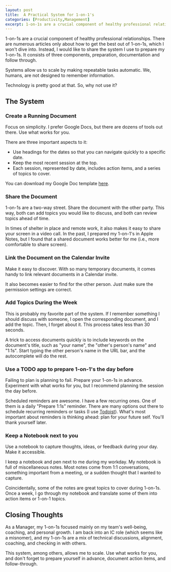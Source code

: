 ```yaml
---
layout: post
title:  A Practical System for 1-on-1's
categories: [Productivity,Management]
excerpt: 1-on-1s are a crucial component of healthy professional relationships. There are numerous articles only about how to get the best out of 1-on-1s, which I won't dive into. Instead, I would like to share the system I use to prepare my 1-on-1s. It consists of three components, preparation, documentation and follow through.
---
```


1-on-1s are a crucial component of healthy professional relationships. There are numerous articles only about how to get the best out of 1-on-1s, which I won't dive into. Instead, I would like to share the system I use to prepare my 1-on-1s. It consists of three components, preparation, documentation and follow through.

Systems allow us to scale by making repeatable tasks automatic.
We, humans, are not designed to remember information.

Technology is pretty good at that. So, why not use it?

## The System

### Create a Running Document
Focus on simplicity. I prefer Google Docs, but there are dozens of tools out there. Use what works for you.

There are three important aspects to it:
* Use headings for the dates so that you can navigate quickly to a specific date.
* Keep the most recent session at the top.
* Each session, represented by date, includes action items, and a series of topics to cover.

You can download my Google Doc template [here](https://docs.google.com/document/d/16jqtekvrpprYeNAWw7NQl1BnEYxIJ3C-mfgGV6z6iCY/edit?usp=sharing).

### Share the Document
1-on-1s are a two-way street. Share the document with the other party. This way, both can add topics you would like to discuss, and both can review topics ahead of time.

In times of shelter in place and remote work, it also makes it easy to share your screen in a video call. In the past, I prepared my 1-on-1's in Apple Notes, but I found that a shared document works better for me (i.e., more comfortable to share screen).

### Link the Document on the Calendar Invite
Make it easy to discover. With so many temporary documents, it comes handy to link relevant documents in a Calendar invite.

It also becomes easier to find for the other person. Just make sure the permission settings are correct.

### Add Topics During the Week
This is probably my favorite part of the system. If I remember something I should discuss with someone, I open the corresponding document, and I add the topic. Then, I forget about it. This process takes less than 30 seconds.

A trick to access documents quickly is to include keywords on the document's title, such as "your name", the "other's person's name" and "1:1s". Start typing the other person's name in the URL bar, and the autocomplete will do the rest.

### Use a TODO app to prepare 1-on-1's the day before
Failing to plan is planning to fail. Prepare your 1-on-1s in advance. Experiment with what works for you, but I recommend planning the session the day before.

Scheduled reminders are awesome. I have a few recurring ones. One of them is a daily "Prepare 1:1s" reminder. There are many options out there to schedule recurring reminders or tasks (I use [Todoist](https://todoist.com/)). What's most important about reminders is thinking ahead: plan for your future self. You'll thank yourself later.

### Keep a Notebook next to you
Use a notebook to capture thoughts, ideas, or feedback during your day. Make it accessible.

I keep a notebook and pen next to me during my workday. My notebook is full of miscellaneous notes. Most notes come from 1:1 conversations, something important from a meeting, or a sudden thought that I wanted to capture.

Coincidentally, some of the notes are great topics to cover during 1-on-1s. Once a week, I go through my notebook and translate some of them into action items or 1-on-1 topics.

## Closing Thoughts
As a Manager, my 1-on-1s focused mainly on my team's well-being, coaching, and personal growth. I am back into an IC role (which seems like a misnomer), and my 1-on-1s are a mix of technical discussions, alignment, coaching, and checking in with others.

This system, among others, allows me to scale. Use what works for you, and don't forget to prepare yourself in advance, document action items, and follow-through.
